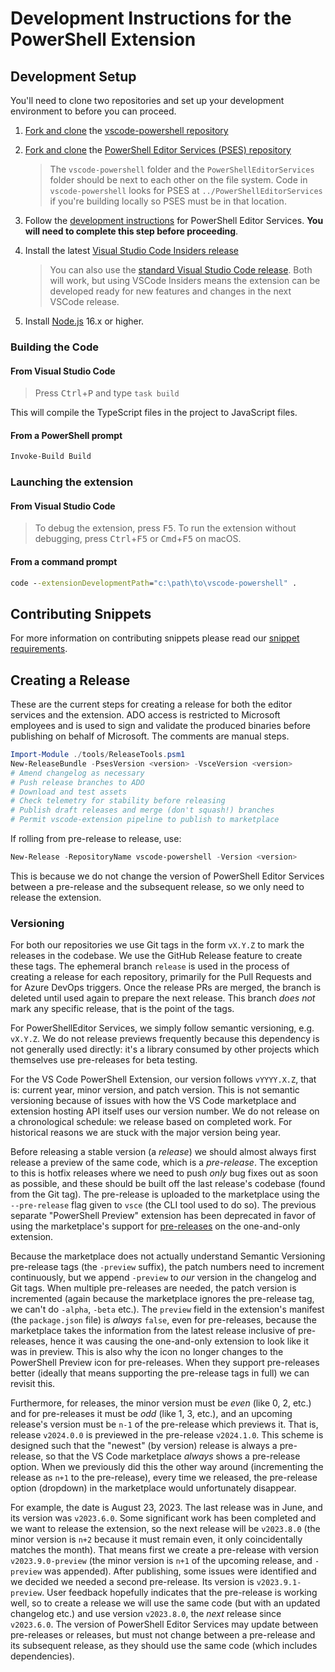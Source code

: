 # Development Instructions for the PowerShell Extension

## Development Setup

You'll need to clone two repositories and set up your development environment
to before you can proceed.

1. [Fork and clone][fork] the [vscode-powershell repository](https://github.com/PowerShell/vscode-powershell)

2. [Fork and clone][fork] the [PowerShell Editor Services (PSES) repository](https://github.com/PowerShell/PowerShellEditorServices)
   > The `vscode-powershell` folder and the `PowerShellEditorServices` folder should be next to each other on the file
   > system. Code in `vscode-powershell` looks for PSES at `../PowerShellEditorServices` if you're building locally so
   > PSES must be in that location.

3. Follow the [development instructions](https://github.com/PowerShell/PowerShellEditorServices#development) for
   PowerShell Editor Services. **You will need to complete this step before proceeding**.

4. Install the latest [Visual Studio Code Insiders release](https://code.visualstudio.com/insiders)
   > You can also use the [standard Visual Studio Code release](https://code.visualstudio.com/). Both will work, but
   > using VSCode Insiders means the extension can be developed ready for new features and changes in the next VSCode
   > release.

5. Install [Node.js](https://nodejs.org/en/) 16.x or higher.

[fork]: https://help.github.com/articles/fork-a-repo/

### Building the Code

#### From Visual Studio Code

> Press <kbd>Ctrl</kbd>+<kbd>P</kbd> and type `task build`

This will compile the TypeScript files in the project to JavaScript files.

#### From a PowerShell prompt

```powershell
Invoke-Build Build
```

### Launching the extension

#### From Visual Studio Code

> To debug the extension, press <kbd>F5</kbd>.  To run the extension without debugging, press
> <kbd>Ctrl</kbd>+<kbd>F5</kbd> or <kbd>Cmd</kbd>+<kbd>F5</kbd> on macOS.

#### From a command prompt

```cmd
code --extensionDevelopmentPath="c:\path\to\vscode-powershell" .
```

## Contributing Snippets

For more information on contributing snippets please read our
[snippet requirements](https://github.com/PowerShell/vscode-powershell/blob/main/docs/community_snippets.md#contributing).

## Creating a Release

These are the current steps for creating a release for both the editor services
and the extension. ADO access is restricted to Microsoft employees and is used
to sign and validate the produced binaries before publishing on behalf of
Microsoft. The comments are manual steps.

```powershell
Import-Module ./tools/ReleaseTools.psm1
New-ReleaseBundle -PsesVersion <version> -VsceVersion <version>
# Amend changelog as necessary
# Push release branches to ADO
# Download and test assets
# Check telemetry for stability before releasing
# Publish draft releases and merge (don't squash!) branches
# Permit vscode-extension pipeline to publish to marketplace
```

If rolling from pre-release to release, use:

```powershell
New-Release -RepositoryName vscode-powershell -Version <version>
```

This is because we do not change the version of PowerShell Editor Services between a
pre-release and the subsequent release, so we only need to release the extension.

### Versioning

For both our repositories we use Git tags in the form `vX.Y.Z` to mark the releases in the
codebase. We use the GitHub Release feature to create these tags. The ephemeral branch
`release` is used in the process of creating a release for each repository, primarily for
the Pull Requests and for Azure DevOps triggers. Once the release PRs are merged, the
branch is deleted until used again to prepare the next release. This branch _does not_
mark any specific release, that is the point of the tags.

For PowerShellEditor Services, we simply follow semantic versioning, e.g.
`vX.Y.Z`. We do not release previews frequently because this dependency is not
generally used directly: it's a library consumed by other projects which
themselves use pre-releases for beta testing.

For the VS Code PowerShell Extension, our version follows `vYYYY.X.Z`, that is: current
year, minor version, and patch version. This is not semantic versioning because of issues
with how the VS Code marketplace and extension hosting API itself uses our version number.
We do not release on a chronological schedule: we release based on completed work. For
historical reasons we are stuck with the major version being year.

Before releasing a stable version (a _release_) we should almost always first release a
preview of the same code, which is a _pre-release_. The exception to this is hotfix
releases where we need to push _only_ bug fixes out as soon as possible, and these should
be built off the last release's codebase (found from the Git tag). The pre-release is
uploaded to the marketplace using the `--pre-release` flag given to `vsce` (the CLI tool
used to do so). The previous separate "PowerShell Preview" extension has been deprecated
in favor of using the marketplace's support for [pre-releases][] on the one-and-only
extension.

Because the marketplace does not actually understand Semantic Versioning pre-release tags
(the `-preview` suffix), the patch numbers need to increment continuously, but we append
`-preview` to _our_ version in the changelog and Git tags. When multiple pre-releases are
needed, the patch version is incremented (again because the marketplace ignores the
pre-release tag, we can't do `-alpha`, `-beta` etc.). The `preview` field in
the extension's manifest (the `package.json` file) is _always_ `false`, even for
pre-releases, because the marketplace takes the information from the latest release
inclusive of pre-releases, hence it was causing the one-and-only extension to look like it
was in preview. This is also why the icon no longer changes to the PowerShell Preview icon
for pre-releases. When they support pre-releases better (ideally that means supporting the
pre-release tags in full) we can revisit this.

Furthermore, for releases, the minor version must be _even_ (like 0, 2, etc.) and for
pre-releases it must be _odd_ (like 1, 3, etc.), and an upcoming release's version must be
`n-1` of the pre-release which previews it. That is, release `v2024.0.0` is previewed in
the pre-release `v2024.1.0`. This scheme is designed such that the "newest" (by version)
release is always a pre-release, so that the VS Code marketplace _always_ shows a
pre-release option. When we previously did this the other way around (incrementing the
release as `n+1` to the pre-release), every time we released, the pre-release option
(dropdown) in the marketplace would unfortunately disappear.

[pre-releases]: https://code.visualstudio.com/api/working-with-extensions/publishing-extension#prerelease-extensions

For example, the date is August 23, 2023. The last release was in June, and its version
was `v2023.6.0`. Some significant work has been completed and we want to release the
extension, so the next release will be `v2023.8.0` (the minor version is `n+2` because it
must remain even, it only coincidentally matches the month). That means first we create a
pre-release with version `v2023.9.0-preview` (the minor version is `n+1` of the upcoming
release, and `-preview` was appended). After publishing, some issues were identified and
we decided we needed a second pre-release. Its version is `v2023.9.1-preview`. User
feedback hopefully indicates that the pre-release is working well, so to create a release
we will use the same code (but with an updated changelog etc.) and use version
`v2023.8.0`, the _next_ release since `v2023.6.0`. The version of PowerShell Editor
Services may update between pre-releases or releases, but must not change between a
pre-release and its subsequent release, as they should use the same code (which includes
dependencies).
